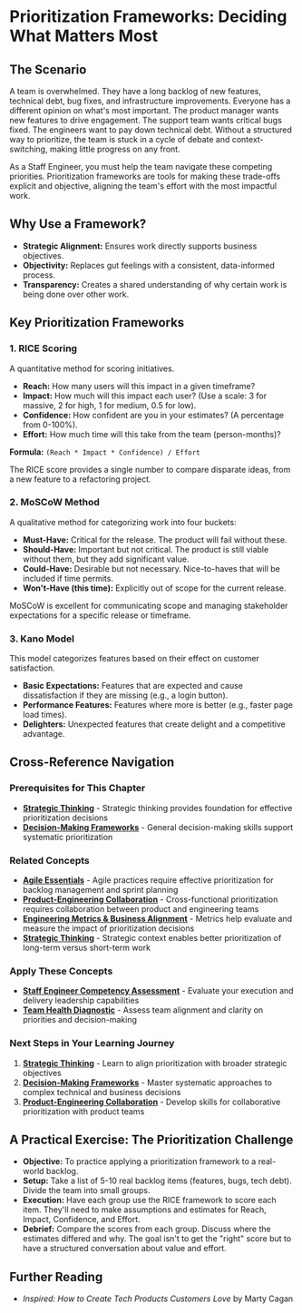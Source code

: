 # Prioritization Frameworks: Deciding What Matters Most

## The Scenario

A team is overwhelmed. They have a long backlog of new features, technical debt, bug fixes, and infrastructure improvements. Everyone has a different opinion on what's most important. The product manager wants new features to drive engagement. The support team wants critical bugs fixed. The engineers want to pay down technical debt. Without a structured way to prioritize, the team is stuck in a cycle of debate and context-switching, making little progress on any front.

As a Staff Engineer, you must help the team navigate these competing priorities. Prioritization frameworks are tools for making these trade-offs explicit and objective, aligning the team's effort with the most impactful work.

## Why Use a Framework?

-   **Strategic Alignment:** Ensures work directly supports business objectives.
-   **Objectivity:** Replaces gut feelings with a consistent, data-informed process.
-   **Transparency:** Creates a shared understanding of why certain work is being done over other work.

## Key Prioritization Frameworks

### 1. RICE Scoring

A quantitative method for scoring initiatives.

-   **Reach:** How many users will this impact in a given timeframe?
-   **Impact:** How much will this impact each user? (Use a scale: 3 for massive, 2 for high, 1 for medium, 0.5 for low).
-   **Confidence:** How confident are you in your estimates? (A percentage from 0-100%).
-   **Effort:** How much time will this take from the team (person-months)?

**Formula:** `(Reach * Impact * Confidence) / Effort`

The RICE score provides a single number to compare disparate ideas, from a new feature to a refactoring project.

### 2. MoSCoW Method

A qualitative method for categorizing work into four buckets:

-   **Must-Have:** Critical for the release. The product will fail without these.
-   **Should-Have:** Important but not critical. The product is still viable without them, but they add significant value.
-   **Could-Have:** Desirable but not necessary. Nice-to-haves that will be included if time permits.
-   **Won't-Have (this time):** Explicitly out of scope for the current release.

MoSCoW is excellent for communicating scope and managing stakeholder expectations for a specific release or timeframe.

### 3. Kano Model

This model categorizes features based on their effect on customer satisfaction.

-   **Basic Expectations:** Features that are expected and cause dissatisfaction if they are missing (e.g., a login button).
-   **Performance Features:** Features where more is better (e.g., faster page load times).
-   **Delighters:** Unexpected features that create delight and a competitive advantage.

## Cross-Reference Navigation

### Prerequisites for This Chapter
- **[Strategic Thinking](strategic-thinking.md)** - Strategic thinking provides foundation for effective prioritization decisions
- **[Decision-Making Frameworks](decision-making-frameworks.md)** - General decision-making skills support systematic prioritization

### Related Concepts
- **[Agile Essentials](agile-essentials.md)** - Agile practices require effective prioritization for backlog management and sprint planning
- **[Product-Engineering Collaboration](../business/product-engineering-collaboration.md)** - Cross-functional prioritization requires collaboration between product and engineering teams
- **[Engineering Metrics & Business Alignment](../business/engineering-metrics-business-alignment.md)** - Metrics help evaluate and measure the impact of prioritization decisions
- **[Strategic Thinking](strategic-thinking.md)** - Strategic context enables better prioritization of long-term versus short-term work

### Apply These Concepts
- **[Staff Engineer Competency Assessment](../../appendix/tools/staff-engineer-competency-assessment.md)** - Evaluate your execution and delivery leadership capabilities
- **[Team Health Diagnostic](../../appendix/tools/team-health-diagnostic.md)** - Assess team alignment and clarity on priorities and decision-making

### Next Steps in Your Learning Journey
1. **[Strategic Thinking](strategic-thinking.md)** - Learn to align prioritization with broader strategic objectives
2. **[Decision-Making Frameworks](decision-making-frameworks.md)** - Master systematic approaches to complex technical and business decisions
3. **[Product-Engineering Collaboration](../business/product-engineering-collaboration.md)** - Develop skills for collaborative prioritization with product teams

## A Practical Exercise: The Prioritization Challenge

-   **Objective:** To practice applying a prioritization framework to a real-world backlog.
-   **Setup:** Take a list of 5-10 real backlog items (features, bugs, tech debt). Divide the team into small groups.
-   **Execution:** Have each group use the RICE framework to score each item. They'll need to make assumptions and estimates for Reach, Impact, Confidence, and Effort.
-   **Debrief:** Compare the scores from each group. Discuss where the estimates differed and why. The goal isn't to get the "right" score but to have a structured conversation about value and effort.

## Further Reading

-   *Inspired: How to Create Tech Products Customers Love* by Marty Cagan

